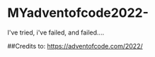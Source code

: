 # MYadventofcode2022-
 I've tried, i've failed, and failed....
 
##Credits to: https://adventofcode.com/2022/
